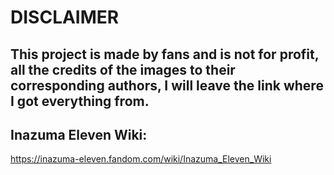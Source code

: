 # DISCLAIMER

## This project is made by fans and is not for profit, all the credits of the images to their corresponding authors, I will leave the link where I got everything from.

## Inazuma Eleven Wiki:

https://inazuma-eleven.fandom.com/wiki/Inazuma_Eleven_Wiki
